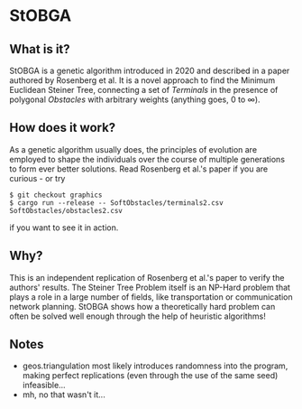 # StOBGA

## What is it?
StOBGA is a genetic algorithm introduced in 2020 and described in a paper
authored by Rosenberg et al. It is a novel approach to find the Minimum 
Euclidean Steiner Tree, connecting a set of *Terminals* in the presence of 
polygonal *Obstacles* with arbitrary weights (anything goes, 0 to ∞).

## How does it work?
As a genetic algorithm usually does, the principles of evolution are employed
to shape the individuals over the course of multiple generations to form ever
better solutions. Read Rosenberg et al.'s paper if you are curious - or try
    
    $ git checkout graphics
    $ cargo run --release -- SoftObstacles/terminals2.csv SoftObstacles/obstacles2.csv

if you want to see it in action.

## Why?
This is an independent replication of Rosenberg et al.'s paper to verify the
authors' results.
The Steiner Tree Problem itself is an NP-Hard problem that plays a role in
a large number of fields, like transportation or communication network planning.
StOBGA shows how a theoretically hard problem can often be solved well enough
through the help of heuristic algorithms!

## Notes
 - geos.triangulation most likely introduces randomness into the program,
   making perfect replications (even through the use of the same seed) infeasible...
  - mh, no that wasn't it...